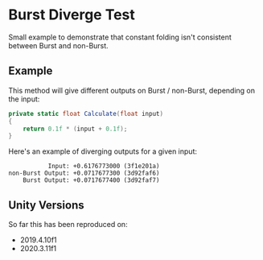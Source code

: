 # Burst Diverge Test
Small example to demonstrate that constant folding isn't consistent between Burst and non-Burst.

## Example
This method will give different outputs on Burst / non-Burst, depending on the input:

```csharp
private static float Calculate(float input)
{
    return 0.1f * (input + 0.1f);
}
```

Here's an example of diverging outputs for a given input:

```
           Input: +0.6176773000 (3f1e201a)
non-Burst Output: +0.0717677300 (3d92faf6)
    Burst Output: +0.0717677400 (3d92faf7)
```

## Unity Versions
So far this has been reproduced on:

* 2019.4.10f1
* 2020.3.11f1

